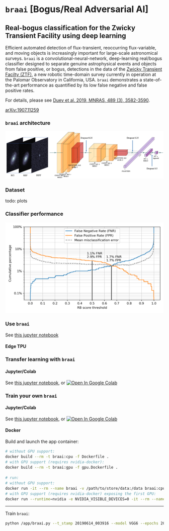 # `braai` \[Bogus/Real Adversarial AI\]
## Real-bogus classification for the Zwicky Transient Facility using deep learning

Efficient automated detection of flux-transient, reoccurring flux-variable, and moving objects 
is increasingly important for large-scale astronomical surveys. `braai` is a convolutional-neural-network, 
deep-learning real/bogus classifier designed to separate genuine astrophysical events and objects 
from false positive, or bogus, detections in the data of the [Zwicky Transient Facilty (ZTF)](https://ztf.caltech.edu), 
a new robotic time-domain survey currently in operation at the Palomar Observatory in California, USA.
`braai` demonstrates a state-of-the-art performance as quantified by 
its low false negative and false positive rates.

For details, please see [Duev et al. 2019, MNRAS, 489 (3), 3582-3590](https://academic.oup.com/mnras/article/489/3/3582/5554758).

[arXiv:1907.11259](https://arxiv.org/pdf/1907.11259.pdf)

### `braai` architecture

![](doc/fig-braai.png)

### Dataset

todo: plots  

### Classifier performance

![](doc/fig-perf_d6_m7.png)

### Use `braai`

See [this jupyter notebook](https://github.com/dmitryduev/braai/blob/master/nb/braai_run.ipynb)

#### Edge TPU

### Transfer learning with `braai`

#### Jupyter/Colab

See [this jupyter notebook](https://github.com/dmitryduev/braai/blob/master/nb/braai_tl.ipynb), or 
[![Open In Google Colab](https://colab.research.google.com/assets/colab-badge.svg)](https://colab.research.google.com/github/dmitryduev/braai/blob/master/nb/braai_tl.ipynb)

### Train your own `braai`

#### Jupyter/Colab

See [this jupyter notebook](https://github.com/dmitryduev/braai/blob/master/nb/braai_train.ipynb), or 
[![Open In Google Colab](https://colab.research.google.com/assets/colab-badge.svg)](https://colab.research.google.com/github/dmitryduev/braai/blob/master/nb/braai_train.ipynb)

#### Docker

Build and launch the app container:
```bash
# without GPU support:
docker build --rm -t braai:cpu -f Dockerfile .
# with GPU support (requires nvidia-docker):
docker build --rm -t braai:gpu -f gpu.Dockerfile .

# run:
# without GPU support:
docker run -it --rm --name braai -v /path/to/store/data:/data braai:cpu
# with GPU support (requires nvidia-docker) exposing the first GPU:
docker run --runtime=nvidia -e NVIDIA_VISIBLE_DEVICES=0 -it --rm --name braai -v /path/to/store/data:/data braai:gpu

```

---

Train `braai`:

```bash
python /app/braai.py --t_stamp 20190614_003916 --model VGG6 --epochs 200 --patience 50 --batch_size 64 --verbose
```